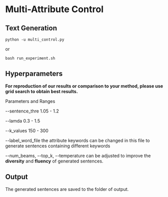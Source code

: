 # Multi-Attribute Control

## Text Generation

```
python -u multi_control.py
```

or
```
bash run_experiment.sh
```

## Hyperparameters

**For reproduction of our results or comparison to your method, please use grid search to obtain best results.**

Parameters and Ranges

--sentence_thre 1.05 - 1.2

--lamda 0.3 - 1.5

--k_values 150 - 300

--label_word_file the attribute keywords can be changed in this file to generate sentences containing different keywords

--num_beams, --top_k, --temperature can be adjusted to improve the **diversity** and **fluency** of generated sentences.

## Output
The generated sentences are saved to the folder of output.
